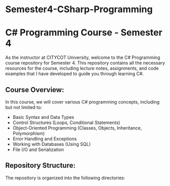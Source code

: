 # Semester4-CSharp-Programming
# C# Programming Course - Semester 4

As the instructor at CITYCOT University, welcome to the C# Programming course repository for Semester 4. This repository contains all the necessary resources for the course, including lecture notes, assignments, and code examples that I have developed to guide you through learning C#.

## Course Overview:
In this course, we will cover various C# programming concepts, including but not limited to:
- Basic Syntax and Data Types
- Control Structures (Loops, Conditional Statements)
- Object-Oriented Programming (Classes, Objects, Inheritance, Polymorphism)
- Error Handling and Exceptions
- Working with Databases (Using SQL)
- File I/O and Serialization

## Repository Structure:
The repository is organized into the following directories:


